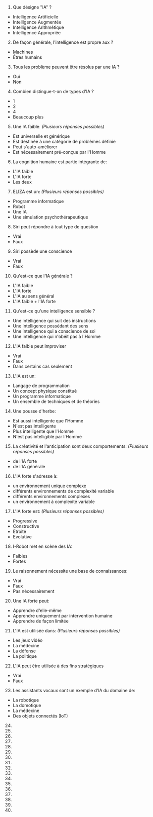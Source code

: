 1. Que désigne "IA" ?
- Intelligence Artificielle
- Intelligence Augmentée
- Intelligence Arithmétique
- Intelligence Appropriée
2. De façon générale, l'intelligence est propre aux ?
- Machines
- Êtres humains
3. Tous les problème peuvent être résolus par une IA ?
- Oui
- Non
4. Combien distingue-t-on de types d'IA ?
- 1
- 2
- 4
- Beaucoup plus
5. Une IA faible: *(Plusieurs réponses possibles)*
- Est universelle et générique
- Est destinée à une catégorie de problèmes définie
- Peut s'auto-améliorer
- Est nécessairement pré-conçue par l'Homme
6. La cognition humaine est partie intégrante de:
- L'IA faible
- L'IA forte
- Les deux
7. ELIZA est un: *(Plusieurs réponses possibles)*
- Programme informatique
- Robot
- Une IA
- Une simulation psychothérapeutique
8. Siri peut répondre à tout type de question
- Vrai
- Faux
9. Siri possède une conscience
- Vrai
- Faux
10. Qu'est-ce que l'IA générale ?
- L'IA faible
- L'IA forte
- L'IA au sens général
- L'IA faible + l'IA forte
11. Qu'est-ce qu'une intelligence sensible ?
- Une intelligence qui suit des instructions
- Une intelligence possédant des sens
- Une intelligence qui a conscience de soi
- Une intelligence qui n'obéit pas à l'Homme
12. L'IA faible peut improviser
- Vrai
- Faux
- Dans certains cas seulement
13. L'IA est un:
- Langage de programmation
- Un concept physique constitué
- Un programme informatique
- Un ensemble de techniques et de théories
14. Une pousse d'herbe:
- Est aussi intelligente que l'Homme
- N'est pas intelligente
- Plus intelligente que l'Homme
- N'est pas intelligible par l'Homme
15. La créativité et l'anticipation sont deux comportements: *(Plusieurs réponses possibles)*
- de l'IA forte
- de l'IA générale
16. L'IA forte s'adresse à:
- un environnement unique complexe
- différents environnements de complexité variable
- différents environnements complexes
- un environnement à complexité variable
17. L'IA forte est: *(Plusieurs réponses possibles)*
- Progressive
- Constructive
- Etroite
- Evolutive
18. I-Robot met en scène des IA:
- Faibles
- Fortes
19. Le raisonnement nécessite une base de connaissances:
- Vrai
- Faux
- Pas nécessairement
20. Une IA forte peut:
- Apprendre d'elle-même
- Apprendre uniquement par intervention humaine
- Apprendre de façon limitée
21. L'IA est utilisée dans: *(Plusieurs réponses possibles)*
- Les jeux vidéo
- La médecine
- La défense
- La politique
22. L'IA peut être utilisée à des fins stratégiques
- Vrai
- Faux
23. Les assistants vocaux sont un exemple d'IA du domaine de:
- La robotique
- La domotique
- La médecine
- Des objets connectés (IoT)
24. 
25.
26.
27.
28.
29.
30.
31.
32.
33.
34.
35.
36.
37.
38.
39.
40.

